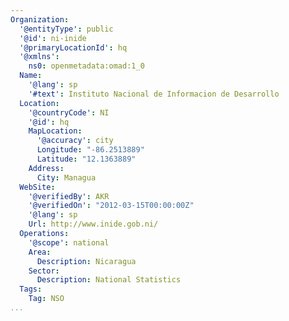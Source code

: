 ```yaml
---
Organization:
  '@entityType': public
  '@id': ni-inide
  '@primaryLocationId': hq
  '@xmlns':
    ns0: openmetadata:omad:1_0
  Name:
    '@lang': sp
    '#text': Instituto Nacional de Informacion de Desarrollo
  Location:
    '@countryCode': NI
    '@id': hq
    MapLocation:
      '@accuracy': city
      Longitude: "-86.2513889"
      Latitude: "12.1363889"
    Address:
      City: Managua
  WebSite:
    '@verifiedBy': AKR
    '@verifiedOn': "2012-03-15T00:00:00Z"
    '@lang': sp
    Url: http://www.inide.gob.ni/
  Operations:
    '@scope': national
    Area:
      Description: Nicaragua
    Sector:
      Description: National Statistics
  Tags:
    Tag: NSO
...
```

